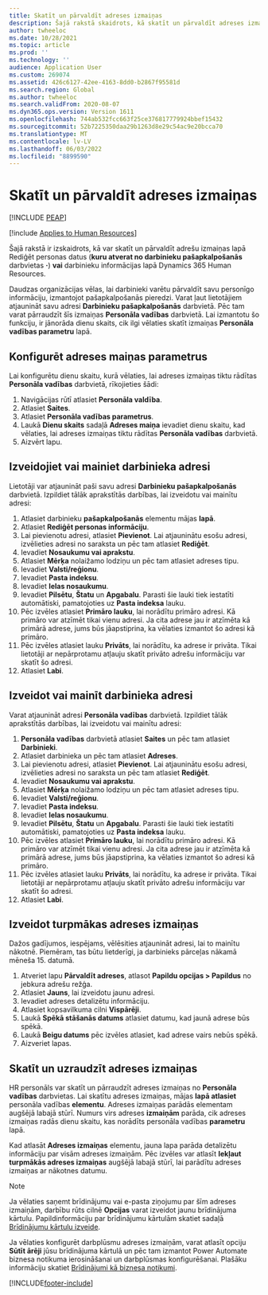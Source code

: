 ```yaml
---
title: Skatīt un pārvaldīt adreses izmaiņas
description: Šajā rakstā skaidrots, kā skatīt un pārvaldīt adreses izmaiņas Dynamics 365 Human Resources.
author: twheeloc
ms.date: 10/28/2021
ms.topic: article
ms.prod: ''
ms.technology: ''
audience: Application User
ms.custom: 269074
ms.assetid: 426c6127-42ee-4163-8dd0-b2867f95581d
ms.search.region: Global
ms.author: twheeloc
ms.search.validFrom: 2020-08-07
ms.dyn365.ops.version: Version 1611
ms.openlocfilehash: 744ab532fcc663f25ce376817779924bbef15432
ms.sourcegitcommit: 52b7225350daa29b1263d8e29c54ac9e20bcca70
ms.translationtype: MT
ms.contentlocale: lv-LV
ms.lasthandoff: 06/03/2022
ms.locfileid: "8899590"
---
```

# <a name="view-and-manage-address-changes"></a>Skatīt un pārvaldīt adreses izmaiņas


[!INCLUDE [PEAP](../includes/peap-1.md)]

[!include [Applies to Human Resources](../includes/applies-to-hr.md)]

Šajā rakstā ir izskaidrots, kā var skatīt un pārvaldīt adrešu izmaiņas lapā Rediģēt personas datus (**kuru atverat no darbinieku pašapkalpošanās** darbvietas **·**) **vai** darbinieku informācijas lapā Dynamics 365 Human Resources.

Daudzas organizācijas vēlas, lai darbinieki varētu pārvaldīt savu personīgo informāciju, izmantojot pašapkalpošanās pieredzi. Varat ļaut lietotājiem atjaunināt savu adresi **Darbinieku pašapkalpošanās** darbvietā. Pēc tam varat pārraudzīt šīs izmaiņas **Personāla vadības** darbvietā. Lai izmantotu šo funkciju, ir jānorāda dienu skaits, cik ilgi vēlaties skatīt izmaiņas **Personāla vadības parametru** lapā.

## <a name="configure-address-change-parameters"></a>Konfigurēt adreses maiņas parametrus

Lai konfigurētu dienu skaitu, kurā vēlaties, lai adreses izmaiņas tiktu rādītas **Personāla vadības** darbvietā, rīkojieties šādi:

1. Navigācijas rūtī atlasiet **Personāla valdība**.
2. Atlasiet **Saites**.
3. Atlasiet **Personāla vadības parametrus**.
4. Laukā **Dienu skaits** sadaļā **Adreses maiņa** ievadiet dienu skaitu, kad vēlaties, lai adreses izmaiņas tiktu rādītas **Personāla vadības** darbvietā.
5. Aizvērt lapu.

## <a name="create-or-change-an-employee-address"></a>Izveidojiet vai mainiet darbinieka adresi

Lietotāji var atjaunināt paši savu adresi **Darbinieku pašapkalpošanās** darbvietā. Izpildiet tālāk aprakstītās darbības, lai izveidotu vai mainītu adresi:

1. Atlasiet darbinieku **pašapkalpošanās** elementu mājas **lapā**.
2. Atlasiet **Rediģēt personas informāciju**.
3. Lai pievienotu adresi, atlasiet **Pievienot**. Lai atjauninātu esošu adresi, izvēlieties adresi no saraksta un pēc tam atlasiet **Rediģēt**.
4. Ievadiet **Nosaukumu vai aprakstu**.
5. Atlasiet **Mērķa** nolaižamo lodziņu un pēc tam atlasiet adreses tipu.
6. Ievadiet **Valsti/reģionu**.
7. Ievadiet **Pasta indeksu**.
8. Ievadiet **Ielas nosaukumu**.
9. Ievadiet **Pilsētu**, **Štatu** un **Apgabalu**. Parasti šie lauki tiek iestatīti automātiski, pamatojoties uz **Pasta indeksa** lauku.
10. Pēc izvēles atlasiet **Primāro lauku**, lai norādītu primāro adresi. Kā primāro var atzīmēt tikai vienu adresi. Ja cita adrese jau ir atzīmēta kā primārā adrese, jums būs jāapstiprina, ka vēlaties izmantot šo adresi kā primāro.
11. Pēc izvēles atlasiet lauku **Privāts**, lai norādītu, ka adrese ir privāta. Tikai lietotāji ar nepārprotamu atļauju skatīt privāto adrešu informāciju var skatīt šo adresi.
12. Atlasiet **Labi**.

## <a name="create-or-change-a-worker-address"></a>Izveidot vai mainīt darbinieka adresi

Varat atjaunināt adresi **Personāla vadības** darbvietā. Izpildiet tālāk aprakstītās darbības, lai izveidotu vai mainītu adresi:

1. **Personāla vadības** darbvietā atlasiet **Saites** un pēc tam atlasiet **Darbinieki**.
2. Atlasiet darbinieka un pēc tam atlasiet **Adreses**.
3. Lai pievienotu adresi, atlasiet **Pievienot**. Lai atjauninātu esošu adresi, izvēlieties adresi no saraksta un pēc tam atlasiet **Rediģēt**.
4. Ievadiet **Nosaukumu vai aprakstu**.
5. Atlasiet **Mērķa** nolaižamo lodziņu un pēc tam atlasiet adreses tipu.
6. Ievadiet **Valsti/reģionu**.
7. Ievadiet **Pasta indeksu**.
8. Ievadiet **Ielas nosaukumu**.
9. Ievadiet **Pilsētu**, **Štatu** un **Apgabalu**. Parasti šie lauki tiek iestatīti automātiski, pamatojoties uz **Pasta indeksa** lauku.
10. Pēc izvēles atlasiet **Primāro lauku**, lai norādītu primāro adresi. Kā primāro var atzīmēt tikai vienu adresi. Ja cita adrese jau ir atzīmēta kā primārā adrese, jums būs jāapstiprina, ka vēlaties izmantot šo adresi kā primāro.
11. Pēc izvēles atlasiet lauku **Privāts**, lai norādītu, ka adrese ir privāta. Tikai lietotāji ar nepārprotamu atļauju skatīt privāto adrešu informāciju var skatīt šo adresi.
12. Atlasiet **Labi**.
 
## <a name="create-a-future-change-for-an-address"></a>Izveidot turpmākas adreses izmaiņas

Dažos gadījumos, iespējams, vēlēsities atjaunināt adresi, lai to mainītu nākotnē. Piemēram, tas būtu lietderīgi, ja darbinieks pārceļas nākamā mēneša 15. datumā.

1. Atveriet lapu **Pārvaldīt adreses**, atlasot **Papildu opcijas > Papildus** no jebkura adrešu režģa.
2. Atlasiet **Jauns**, lai izveidotu jaunu adresi.
3. Ievadiet adreses detalizētu informāciju.
4. Atlasiet kopsavilkuma cilni **Vispārēji**.
5. Laukā **Spēkā stāšanās datums** atlasiet datumu, kad jaunā adrese būs spēkā.
6. Laukā **Beigu datums** pēc izvēles atlasiet, kad adrese vairs nebūs spēkā.
7. Aizveriet lapas.

## <a name="view-and-monitor-address-changes"></a>Skatīt un uzraudzīt adreses izmaiņas

HR personāls var skatīt un pārraudzīt adreses izmaiņas no **Personāla vadības** darbvietas. Lai skatītu adreses izmaiņas, mājas **lapā atlasiet** personāla vadības **elementu**. Adreses izmaiņas parādās elementam augšējā labajā stūrī. Numurs virs adreses **izmaiņām** parāda, cik adreses izmaiņas radās dienu skaitu, kas norādīts personāla vadības **parametru** lapā. 

Kad atlasāt **Adreses izmaiņas** elementu, jauna lapa parāda detalizētu informāciju par visām adreses izmaiņām. Pēc izvēles var atlasīt **Iekļaut turpmākās adreses izmaiņas** augšējā labajā stūrī, lai parādītu adreses izmaiņas ar nākotnes datumu.

> [!NOTE]
> Ja vēlaties saņemt brīdinājumu vai e-pasta ziņojumu par šīm adreses izmaiņām, darbību rūts cilnē **Opcijas** varat izveidot jaunu brīdinājuma kārtulu. Papildinformāciju par brīdinājumu kārtulām skatiet sadaļā [Brīdinājumu kārtulu izveide](../fin-ops-core/fin-ops/get-started/create-alerts.md).
>
> Ja vēlaties konfigurēt darbplūsmu adreses izmaiņām, varat atlasīt opciju **Sūtīt ārēji** jūsu brīdinājuma kārtulā un pēc tam izmantot Power Automate biznesa notikuma ierosināšanai un darbplūsmas konfigurēšanai. Plašāku informāciju skatiet [Brīdinājumi kā biznesa notikumi](../fin-ops-core/fin-ops/get-started/create-alerts.md#alerts-as-business-events).


[!INCLUDE[footer-include](../includes/footer-banner.md)]
